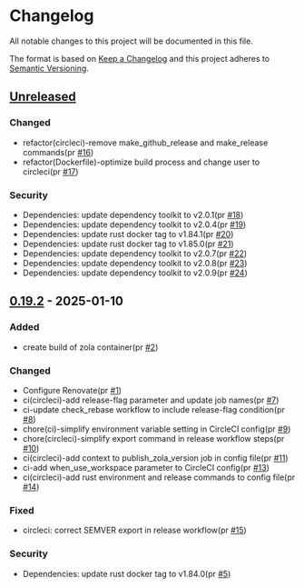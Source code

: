 # Changelog

All notable changes to this project will be documented in this file.

The format is based on [Keep a Changelog](https://keepachangelog.com/en/1.0.0/)
and this project adheres to [Semantic Versioning](https://semver.org/spec/v2.0.0.html).

## [Unreleased]

### Changed

- refactor(circleci)-remove make_github_release and make_release commands(pr [#16])
- refactor(Dockerfile)-optimize build process and change user to circleci(pr [#17])

### Security

- Dependencies: update dependency toolkit to v2.0.1(pr [#18])
- Dependencies: update dependency toolkit to v2.0.4(pr [#19])
- Dependencies: update rust docker tag to v1.84.1(pr [#20])
- Dependencies: update rust docker tag to v1.85.0(pr [#21])
- Dependencies: update dependency toolkit to v2.0.7(pr [#22])
- Dependencies: update dependency toolkit to v2.0.8(pr [#23])
- Dependencies: update dependency toolkit to v2.0.9(pr [#24])

## [0.19.2] - 2025-01-10

### Added

- create build of zola container(pr [#2])

### Changed

- Configure Renovate(pr [#1])
- ci(circleci)-add release-flag parameter and update job names(pr [#7])
- ci-update check_rebase workflow to include release-flag condition(pr [#8])
- chore(ci)-simplify environment variable setting in CircleCI config(pr [#9])
- chore(circleci)-simplify export command in release workflow steps(pr [#10])
- ci(circleci)-add context to publish_zola_version job in config file(pr [#11])
- ci-add when_use_workspace parameter to CircleCI config(pr [#13])
- ci(circleci)-add rust environment and release commands to config file(pr [#14])

### Fixed

- circleci: correct SEMVER export in release workflow(pr [#15])

### Security

- Dependencies: update rust docker tag to v1.84.0(pr [#5])

[#2]: https://github.com/jerus-org/zola-container/pull/2
[#1]: https://github.com/jerus-org/zola-container/pull/1
[#5]: https://github.com/jerus-org/zola-container/pull/5
[#7]: https://github.com/jerus-org/zola-container/pull/7
[#8]: https://github.com/jerus-org/zola-container/pull/8
[#9]: https://github.com/jerus-org/zola-container/pull/9
[#10]: https://github.com/jerus-org/zola-container/pull/10
[#11]: https://github.com/jerus-org/zola-container/pull/11
[#13]: https://github.com/jerus-org/zola-container/pull/13
[#14]: https://github.com/jerus-org/zola-container/pull/14
[#15]: https://github.com/jerus-org/zola-container/pull/15
[#16]: https://github.com/jerus-org/zola-container/pull/16
[#17]: https://github.com/jerus-org/zola-container/pull/17
[#18]: https://github.com/jerus-org/zola-container/pull/18
[#19]: https://github.com/jerus-org/zola-container/pull/19
[#20]: https://github.com/jerus-org/zola-container/pull/20
[#21]: https://github.com/jerus-org/zola-container/pull/21
[#22]: https://github.com/jerus-org/zola-container/pull/22
[#23]: https://github.com/jerus-org/zola-container/pull/23
[#24]: https://github.com/jerus-org/zola-container/pull/24
[Unreleased]: https://github.com/jerus-org/zola-container/compare/v0.19.2...HEAD
[0.19.2]: https://github.com/jerus-org/zola-container/releases/tag/v0.19.2
